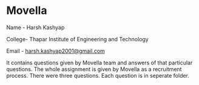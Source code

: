 # Movella
Name - Harsh Kashyap


College- Thapar Institute of Engineering and Technology 

Email - harsh.kashyap2001@gmail.com

It contains questions given by Movella team and answers of that particular questions. The whole assignment is given by Movella as a recruitment process.
There were three questions. Each question is in seperate folder.

